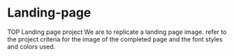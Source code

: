 # Landing-page
TOP Landing page project
We are to replicate a landing page image.
refer to the project criteria for the image of the completed page and the font styles and colors used.
